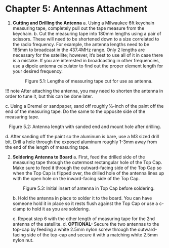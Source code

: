 # Chapter 5: Antennas Attachment

1. **Cutting and Drilling the Antenna**
   a. Using a Milwaukee 6ft keychain measuring tape, completely pull out the tape measure from the keychain.
   b. Cut the measuring tape into 180mm lengths using a pair of scissors. These will need to be shortened down to a size correlated to the radio frequency. For example, the antenna lengths need to be 165mm to broadcast in the 437.4MHz range. Only 2 lengths are necessary for the satellite; however, it’s best to use all of it in case there is a mistake. If you are interested in broadcasting in other frequencies, use a dipole antenna calculator to find out the proper element length for your desired frequency.
   <p align="center">Figure 5.1: Lengths of measuring tape cut for use as antenna.</p>

!!! note
      After attaching the antenna, you may need to shorten the antenna in order to tune it, but this can be done later.
   
   c. Using a Dremel or sandpaper, sand off roughly ½-inch of the paint off the end of the measuring tape. Do the same to the opposite side of the measuring tape.
   <p align="center">Figure 5.2: Antenna length with sanded end and mount hole after drilling.</p>
   d. After sanding off the paint so the aluminum is bare, use a M3 sized drill bit. Drill a hole through the exposed aluminum roughly 1-3mm away from the end of the length of measuring tape.

2. **Soldering Antenna to Board**
   a. First, feed the drilled side of the measuring tape through the outermost rectangular hole of the Top Cap. Make sure to feed it through the outward-facing side of the Top Cap so when the Top Cap is flipped over, the drilled hole of the antenna lines up with the open hole on the inward-facing side of the Top Cap.
   <p align="center">Figure 5.3: Initial insert of antenna in Top Cap before soldering.</p>
   b. Hold the antenna in place to solder it to the board. You can have someone hold it in place so it rests flush against the Top Cap or use a c-clamp to hold it as you are soldering.
   
   c. Repeat step 6 with the other length of measuring tape for the 2nd antenna of the satellite.
   d. **OPTIONAL:** Secure the two antennas to the top-cap by feeding a white 2.5mm nylon screw through the outward-facing side of the top-cap and secure it with a matching white 2.5mm nylon nut.


